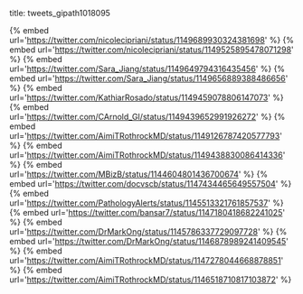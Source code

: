title: tweets_gipath1018095

{% embed url='https://twitter.com/nicolecipriani/status/1149689930324381698' %}
{% embed url='https://twitter.com/nicolecipriani/status/1149525895478071298' %}
{% embed url='https://twitter.com/Sara_Jiang/status/1149649794316435456' %}
{% embed url='https://twitter.com/Sara_Jiang/status/1149656889388486656' %}
{% embed url='https://twitter.com/KathiarRosado/status/1149459078806147073' %}
{% embed url='https://twitter.com/CArnold_GI/status/1149439652991926272' %}
{% embed url='https://twitter.com/AimiTRothrockMD/status/1149126787420577793' %}
{% embed url='https://twitter.com/AimiTRothrockMD/status/1149438830086414336' %}
{% embed url='https://twitter.com/MBizB/status/1144604801436700674' %}
{% embed url='https://twitter.com/docvscb/status/1147434465649557504' %}
{% embed url='https://twitter.com/PathologyAlerts/status/1145513321761857537' %}
{% embed url='https://twitter.com/bansar7/status/1147180418682241025' %}
{% embed url='https://twitter.com/DrMarkOng/status/1145786337729097728' %}
{% embed url='https://twitter.com/DrMarkOng/status/1146878989241409545' %}
{% embed url='https://twitter.com/AimiTRothrockMD/status/1147278044668878851' %}
{% embed url='https://twitter.com/AimiTRothrockMD/status/1146518710817103872' %}

